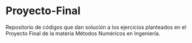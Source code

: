 # Proyecto-Final
Repositorio de códigos que dan solución a los ejercicios planteados en el Proyecto Final de la materia Métodos Numéricos en Ingeniería.
